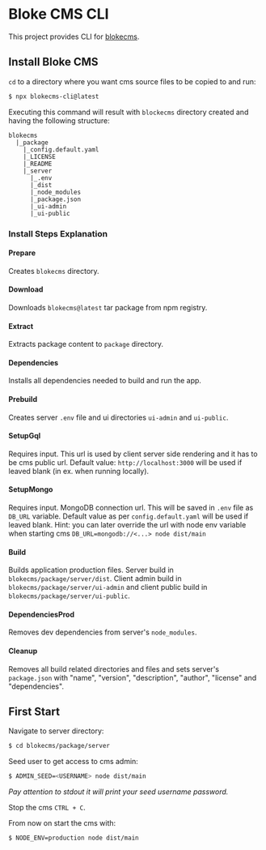 # Bloke CMS CLI

This project provides CLI for [blokecms](https://github.com/pawelpiotrowski/blokecms).

## Install Bloke CMS

`cd` to a directory where you want cms source files to be copied to and run:

```bash
$ npx blokecms-cli@latest
```

Executing this command will result with `blockecms` directory created and having the following structure:

```
blokecms
  |_package
    |_config.default.yaml
    |_LICENSE
    |_README
    |_server
      |_.env
      |_dist
      |_node_modules
      |_package.json
      |_ui-admin
      |_ui-public
```

### Install Steps Explanation

#### Prepare

Creates `blokecms` directory.

#### Download

Downloads `blokecms@latest` tar package from npm registry.

#### Extract

Extracts package content to `package` directory.

#### Dependencies

Installs all dependencies needed to build and run the app.

#### Prebuild

Creates server `.env` file and ui directories `ui-admin` and `ui-public`.

#### SetupGql

Requires input. This url is used by client server side rendering and it has to be cms public url. Default value: `http://localhost:3000` will be used if leaved blank (in ex. when running locally).

#### SetupMongo

Requires input. MongoDB connection url. This will be saved in `.env` file as `DB_URL` variable. Default value as per `config.default.yaml` will be used if leaved blank. Hint: you can later override the url with node env variable when starting cms `DB_URL=mongodb://<...> node dist/main`

#### Build

Builds application production files. Server build in `blokecms/package/server/dist`. Client admin build in `blokecms/package/server/ui-admin` and client public build in `blokecms/package/server/ui-public`.

#### DependenciesProd

Removes dev dependencies from server's `node_modules`.

#### Cleanup

Removes all build related directories and files and sets server's `package.json` with "name", "version", "description", "author", "license" and "dependencies".

## First Start

Navigate to server directory:

```bash
$ cd blokecms/package/server
```

Seed user to get access to cms admin:

```bash
$ ADMIN_SEED=<USERNAME> node dist/main
```

_Pay attention to stdout it will print your seed username password._

Stop the cms `CTRL + C`.

From now on start the cms with:

```bash
$ NODE_ENV=production node dist/main
```

